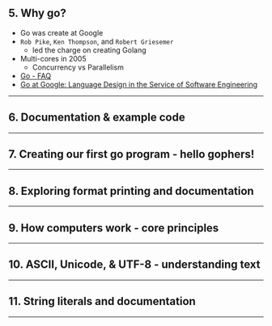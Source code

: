 ## 5. Why go?

* Go was create at Google
* `Rob Pike`, `Ken Thompson`, and `Robert Griesemer`
    - led the charge on creating Golang
* Multi-cores in 2005
    - Concurrency vs Parallelism
* [Go - FAQ](https://go.dev/doc/faq)
* [Go at Google: Language Design in the Service of Software Engineering](https://go.dev/talks/2012/splash.article)

***

## 6. Documentation & example code

***

## 7. Creating our first go program - hello gophers!

***

## 8. Exploring format printing and documentation

***

## 9. How computers work - core principles

***

## 10. ASCII, Unicode, & UTF-8 - understanding text

***

## 11. String literals and documentation

***
